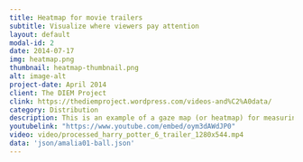 ```yaml
---
title: Heatmap for movie trailers
subtitle: Visualize where viewers pay attention
layout: default
modal-id: 2
date: 2014-07-17
img: heatmap.png
thumbnail: heatmap-thumbnail.png
alt: image-alt
project-date: April 2014
client: The DIEM Project
clink: https://thediemproject.wordpress.com/videos-and%C2%A0data/
category: Distribution
description: This is an example of a gaze map (or heatmap) for measuring where viewers pay attention. The dataset was obtained from the DIEM database including 32 participants watching the tailer of Harry Potter 6. Hot spots correspond to high density of viewers gaze. 
youtubelink: "https://www.youtube.com/embed/oym3dAWdJP0"
video: video/processed_harry_potter_6_trailer_1280x544.mp4
data: 'json/amalia01-ball.json'
---
```

